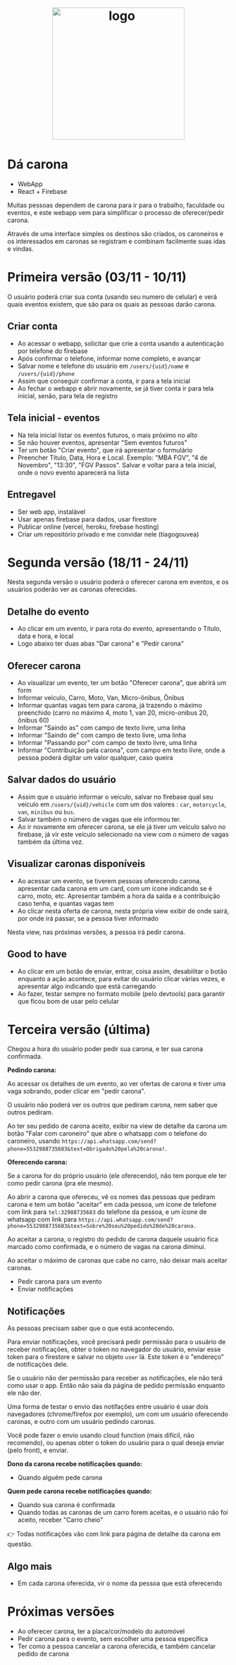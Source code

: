 <h1 align="center">
    <img alt="logo" title="logo" src="https://i.imgur.com/0sy4Fxc.png" width="300"/>
</h1>

# Dá carona
- WebApp
- React + Firebase

Muitas pessoas dependem de carona para ir para o trabalho, faculdade ou eventos, e este webapp vem para simplificar o processo de oferecer/pedir carona.

Através de uma interface simples os destinos são criados, os caroneiros e os interessados em caronas se registram e combinam facilmente suas idas e vindas.

# Primeira versão  (03/11 - 10/11)

O usuário poderá criar sua conta (usando seu numero de celular) e verá quais eventos existem, que são para os quais as pessoas darão carona.

## Criar conta
- Ao acessar o webapp, solicitar que crie a conta usando a autenticação por telefone do firebase
- Após confirmar o telefone, informar nome completo, e avançar
- Salvar nome e telefone do usuário em `/users/{uid}/name` e `/users/{uid}/phone`
- Assim que conseguir confirmar a conta, ir para a tela inicial
- Ao fechar o webapp e abrir novamente, se já tiver conta ir para tela inicial, senão, para tela de registro

## Tela inicial - eventos
- Na tela inicial listar os eventos futuros, o mais próximo no alto
- Se não houver eventos, apresentar "Sem eventos futuros"
- Ter um botão "Criar evento", que irá apresentar o formulário
- Preencher Título, Data, Hora e Local. Exemplo: "MBA FGV", "4 de Novembro", "13:30", "FGV Passos". Salvar e voltar para a tela inicial, onde o novo evento aparecerá na lista

## Entregavel
- Ser web app, instalável
- Usar apenas firebase para dados, usar firestore
- Publicar online (vercel, heroku, firebase hosting)
- Criar um repositório privado e me convidar nele (tiagogouvea)

# Segunda versão (18/11 - 24/11)

Nesta segunda versão o usuário poderá o oferecer carona em eventos, e os usuários poderão ver as caronas oferecidas.

## Detalhe do evento
- Ao clicar em um evento, ir para rota do evento, apresentando o Título, data e hora, e local
- Logo abaixo ter duas abas "Dar carona" e "Pedir carona"

## Oferecer carona
- Ao visualizar um evento, ter um botão "Oferecer carona", que abrirá um form
- Informar veículo, Carro, Moto, Van, Micro-ônibus, Ônibus
- Informar quantas vagas tem para carona, já trazendo o máximo preenchido (carro no máximo 4, moto 1, van 20, micro-onibus 20, ônibus 60)
- Informar "Saindo as" com campo de texto livre, uma linha
- Informar "Saindo de" com campo de texto livre, uma linha
- Informar "Passando por" com campo de texto livre, uma linha
- Informar "Contribuição pela carona", com campo em texto livre, onde a pessoa poderá digitar um valor qualquer, caso queira

## Salvar dados do usuário
- Assim que o usuário informar o veículo, salvar no firebase qual seu veículo em `/users/{uid}/vehicle` com um dos valores : `car`, `motorcycle`, `van`, `minibus` ou `bus`. 
- Salvar também o número de vagas que ele informou ter.
- Ao ir novamente em oferecer carona, se ele já tiver um veículo salvo no firebase, já vir este veículo selecionado na view com o número de vagas também da última vez.

## Visualizar caronas disponíveis
- Ao acessar um evento, se tiverem pessoas oferecendo carona, apresentar cada carona em um card, com um ícone indicando se é carro, moto, etc. Apresentar também a hora da saída e a contribuição caso tenha, e quantas vagas tem
- Ao clicar nesta oferta de carona, nesta própria view exibir de onde sairá, por onde irá passar, se a pessoa tiver informado

Nesta view, nas próximas versões, a pessoa irá pedir carona.

## Good to have

- Ao clicar em um botão de enviar, entrar, coisa assim, desabilitar o botão enquanto a ação acontece, para evitar do usuário clicar várias vezes, e apresentar algo indicando que está carregando
- Ao fazer, testar sempre no formato mobile (pelo devtools) para garantir que ficou bom de usar pelo celular

# Terceira versão (última)

Chegou a hora do usuário poder pedir sua carona, e ter sua carona confirmada.

**Pedindo carona:**

Ao acessar os detalhes de um evento, ao ver ofertas de carona e tiver uma vaga sobrando, poder clicar em "pedir carona". 

O usuário não poderá ver os outros que pediram carona, nem saber que outros pediram.

Ao ter seu pedido de carona aceito, exibir na view de detalhe da carona um botão "Falar com caroneiro" que abre o whatsapp com o telefone do caroneiro, usando `https://api.whatsapp.com/send?phone=5532988735683&text=Obrigado%20pela%20carona!`.

**Oferecendo carona:**

Se a carona for do próprio usuário (ele oferecendo), não tem porque ele ter como pedir carona (pra ele mesmo).

Ao abrir a carona que ofereceu, vê os nomes das pessoas que pediram carona e tem um botão "aceitar" em cada pessoa, um ícone de telefone com link para `tel:32988735683` do telefone da pessoa, e um ícone de whatsapp com link para `https://api.whatsapp.com/send?phone=5532988735683&text=Sobre%20seu%20pedido%20de%20carona.`

Ao aceitar a carona, o registro do pedido de carona daquele usuário fica marcado como confirmada, e o número de vagas na carona diminui.

Ao aceitar o máximo de caronas que cabe no carro, não deixar mais aceitar caronas.

- Pedir carona para um evento
- Enviar notificações

## Notificações

As pessoas precisam saber que o que está acontecendo.

Para enviar notificações, você precisará pedir permissão para o usuário de receber notificações, obter o token no navegador do usuário, enviar esse token para o firestore e salvar no objeto `user` lá. Este token é o "endereço" de notificações dele.

Se o usuário não der permissão para receber as notificações, ele não terá como usar o app. Então não saia da página de pedido permissão enquanto ele não der.

Uma forma de testar o envio das notifações entre usuário é usar dois navegadores (chrome/firefox por exemplo), um com um usuário oferecendo caronas, e outro com um usuário pedindo caronas.

Você pode fazer o envio usando cloud function (mais difícil, não recomendo), ou apenas obter o token do usuário para o qual deseja enviar (pelo front), e enviar.

**Dono da carona recebe notificações quando:**
- Quando alguém pede carona

**Quem pede carona recebe notificações quando:**
- Quando sua carona é confirmada
- Quando todas as caronas de um carro forem aceitas, e o usuário não foi aceito, receber "Carro cheio"

👉 Todas notificações vão com link para página de detalhe da carona em questão.

## Algo mais

- Em cada carona oferecida, vir o nome da pessoa que está oferecendo

# Próximas versões

- Ao oferecer carona, ter a placa/cor/modelo do automóvel
- Pedir carona para o evento, sem escolher uma pessoa específica
- Ter como a pessoa cancelar a carona oferecida, e também cancelar pedido de carona